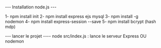 
--- Installation node.js ---

1- npm install init
2- npm install express ejs mysql
3- npm install -g nodemon
4- npm install express-session --save
5- npm install bcrypt (hash mdp)



--- lancer le projet ----
node src/index.js : lance le serveur Express
OU
nodemon